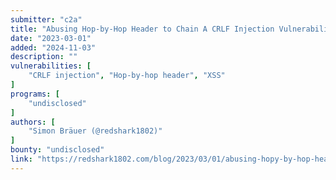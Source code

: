 ```yaml
---
submitter: "c2a"
title: "Abusing Hop-by-Hop Header to Chain A CRLF Injection Vulnerability"
date: "2023-03-01"
added: "2024-11-03"
description: ""
vulnerabilities: [
    "CRLF injection", "Hop-by-hop header", "XSS"
]
programs: [
    "undisclosed"
]
authors: [
    "Simon Bräuer (@redshark1802)"
]
bounty: "undisclosed"
link: "https://redshark1802.com/blog/2023/03/01/abusing-hopy-by-hop-header-crlf-injection/"
---
```





